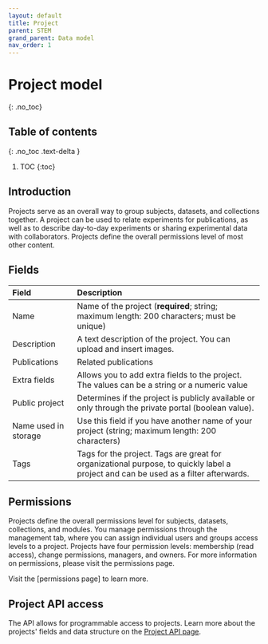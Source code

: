 ```yaml
---
layout: default
title: Project
parent: STEM
grand_parent: Data model
nav_order: 1
---
```


# Project model
{: .no_toc}

## Table of contents
{: .no_toc .text-delta }

1. TOC
{:toc}

## Introduction
Projects serve as an overall way to group subjects, datasets, and collections together. A project can be used to relate experiments for publications, as well as to describe day-to-day experiments or sharing experimental data with collaborators. Projects define the overall permissions level of most other content.

## Fields

| Field        | Description  |
|:-------------|:-------------|
| Name         | Name of the project (**required**; string; maximum length: 200 characters; must be unique)|
| Description  | A text description of the project. You can upload and insert images.  |
| Publications | Related publications |
| Extra fields | Allows you to add extra fields to the project. The values can be a string or a numeric value |
| Public project | Determines if the project is publicly available or only through the private portal (boolean value). |
| Name used in storage | Use this field if you have another name of your project (string; maximum length: 200 characters) |
| Tags         | Tags for the project. Tags are great for organizational purpose, to quickly label a project and can be used as a filter afterwards. |


## Permissions
Projects define the overall permissions level for subjects, datasets, collections, and modules. You manage permissions through the management tab, where you can assign individual users and groups access levels to a project. Projects have four permission levels: membership (read access), change permissions, managers, and owners. For more information on permissions, please visit the permissions page.

Visit the [permissions page] to learn more.

## Project API access
The API allows for programmable access to projects. Learn more about the projects' fields and data structure on the [Project API page]({{"api/stem/project/"|absolute_url}}). 

